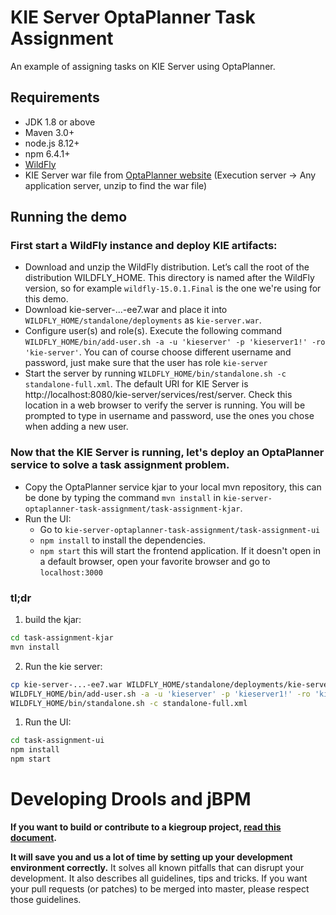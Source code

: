 # KIE Server OptaPlanner Task Assignment
An example of assigning tasks on KIE Server using OptaPlanner.

## Requirements
- JDK 1.8 or above
- Maven 3.0+
- node.js 8.12+
- npm 6.4.1+
- [WildFly](http://wildfly.org/downloads/)
- KIE Server war file from [OptaPlanner website](http://www.optaplanner.org/download/download.html) (Execution server -> Any application server, unzip to find the war file)

## Running the demo
### First start a WildFly instance and deploy KIE artifacts:
- Download and unzip the WildFly distribution. Let’s call the root of the distribution WILDFLY_HOME. This directory is named after the WildFly version, so for example `wildfly-15.0.1.Final` is the one we're using for this demo.
- Download kie-server-...-ee7.war and place it into `WILDFLY_HOME/standalone/deployments` as `kie-server.war`.
- Configure user(s) and role(s). Execute the following command `WILDFLY_HOME/bin/add-user.sh -a -u 'kieserver' -p 'kieserver1!' -ro 'kie-server'`. You can of course choose different username and password, just make sure that the user has role `kie-server`
- Start the server by running `WILDFLY_HOME/bin/standalone.sh -c standalone-full.xml`. The default URI for KIE Server is http://localhost:8080/kie-server/services/rest/server. Check this location in a web browser to verify the server is running. You will be prompted to type in username and password, use the ones you chose when adding a new user.

### Now that the KIE Server is running, let's deploy an OptaPlanner service to solve a task assignment problem.
- Copy the OptaPlanner service kjar to your local mvn repository, this can be done by typing the command `mvn install` in `kie-server-optaplanner-task-assignment/task-assignment-kjar`.
- Run the UI:
  - Go to `kie-server-optaplanner-task-assignment/task-assignment-ui`
  - `npm install` to install the dependencies.
  - `npm start` this will start the frontend application. If it doesn't open in a default browser, open your favorite browser and go to `localhost:3000`

### tl;dr
1. build the kjar:
```bash
cd task-assignment-kjar
mvn install
```
2. Run the kie server:
```bash
cp kie-server-...-ee7.war WILDFLY_HOME/standalone/deployments/kie-server.war
WILDFLY_HOME/bin/add-user.sh -a -u 'kieserver' -p 'kieserver1!' -ro 'kie-server'
WILDFLY_HOME/bin/standalone.sh -c standalone-full.xml
```
1. Run the UI:
```bash
cd task-assignment-ui
npm install
npm start
```

# Developing Drools and jBPM

**If you want to build or contribute to a kiegroup project, [read this document](https://github.com/kiegroup/droolsjbpm-build-bootstrap/blob/master/README.md).**

**It will save you and us a lot of time by setting up your development environment correctly.**
It solves all known pitfalls that can disrupt your development.
It also describes all guidelines, tips and tricks.
If you want your pull requests (or patches) to be merged into master, please respect those guidelines.
